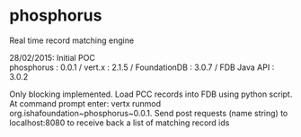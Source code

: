 # phosphorus
Real time record matching engine

28/02/2015: Initial POC  
phosphorus : 0.0.1 / vert.x : 2.1.5 / FoundationDB : 3.0.7 / FDB Java API : 3.0.2

Only blocking implemented. Load PCC records into FDB using python script. At command prompt enter: vertx runmod org.ishafoundation~phosphorus~0.0.1. Send post requests (name string) to localhost:8080 to receive back a list of matching record ids

